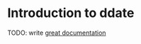 # Introduction to ddate

TODO: write [great documentation](http://jacobian.org/writing/what-to-write/)
